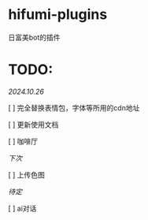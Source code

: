 # hifumi-plugins
日富美bot的插件

# TODO:
*2024.10.26*

[ ] 完全替换表情包，字体等所用的cdn地址

[ ] 更新使用文档

[ ] 咖啡厅

*下次*

[ ] 上传色图

*待定*

[ ] ai对话
